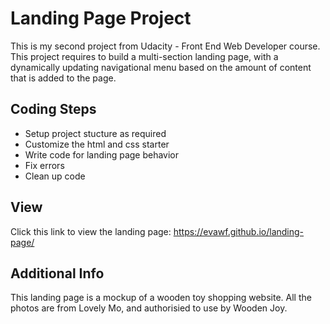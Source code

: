 # Landing Page Project
This is my second project from Udacity - Front End Web Developer course. This project requires to build a multi-section landing page, with a dynamically updating navigational menu based on the amount of content that is added to the page.

## Coding Steps
- Setup project stucture as required
- Customize the html and css starter
- Write code for landing page behavior
- Fix errors
- Clean up code

## View 
Click this link to view the landing page:
https://evawf.github.io/landing-page/

## Additional Info
This landing page is a mockup of a wooden toy shopping website. All the photos are from Lovely Mo, and authorisied to use by Wooden Joy. 
